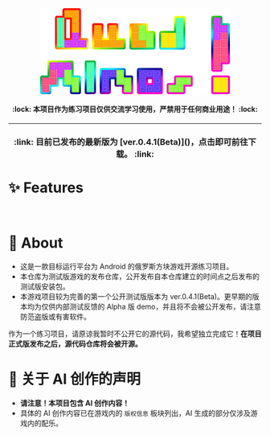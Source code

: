 <img src="/Title.png" style="width: 75%; margin: 0 auto; display: block;"/>

<h4 align="center"> :lock: 本项目作为练习项目仅供交流学习使用，严禁用于任何商业用途！ :lock: </h3>

---

<h3 align="center"> :link: 目前已发布的最新版为 [ver.0.4.1(Beta)]()，点击即可前往下载。 :link: </h3>

# :sparkles: Features

<img/>

<img/>

# :pushpin: About

- 这是一款目标运行平台为 Android 的俄罗斯方块游戏开源练习项目。
- 本仓库为测试版游戏的发布仓库，公开发布自本仓库建立的时间点之后发布的测试版安装包。
- 本游戏项目较为完善的第一个公开测试版版本为 ver.0.4.1(Beta)。更早期的版本均为仅供内部测试反馈的 Alpha 版 demo，并且将不会被公开发布，请注意防范盗版或有害软件。

作为一个练习项目，请原谅我暂时不公开它的源代码，我希望独立完成它！**在项目正式版发布之后，源代码仓库将会被开源。**

# :robot: 关于 AI 创作的声明

-   **请注意！本项目包含 AI 创作内容！**
-   具体的 AI 创作内容已在游戏内的 `版权信息` 板块列出，AI 生成的部分仅涉及游戏内的配乐。
